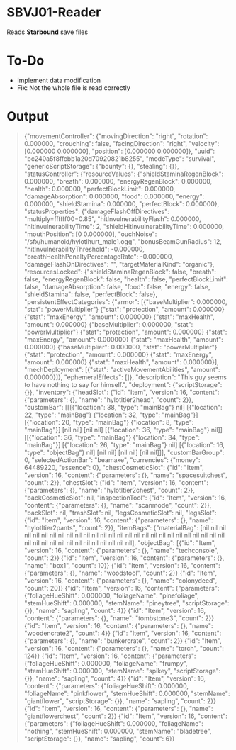 # SBVJ01-Reader
Reads **Starbound** save files

# To-Do
* Implement data modification
* Fix: Not the whole file is read correctly

# Output
> {"movementController": {"movingDirection": "right", "rotation": 0.000000, "crouching": false, "facingDirection": "right", "velocity": [0.000000 0.000000], "position": [0.000000 0.000000]}, "uuid": "bc240a5f8ffcbb1a20d70920821b8255", "modeType": "survival", "genericScriptStorage": {"bounty": {}, "stealing": {}}, "statusController": {"resourceValues": {"shieldStaminaRegenBlock": 0.000000, "breath": 0.000000, "energyRegenBlock": 0.000000, "health": 0.000000, "perfectBlockLimit": 0.000000, "damageAbsorption": 0.000000, "food": 0.000000, "energy": 0.000000, "shieldStamina": 0.000000, "perfectBlock": 0.000000}, "statusProperties": {"damageFlashOffDirectives": "multiply=ffffff00=0.85", "hitInvulnerabilityFlash": 0.000000, "hitInvulnerabilityTime": 2, "shieldHitInvulnerabilityTime": 0.000000, "mouthPosition": [0 0.000000], "ouchNoise": "/sfx/humanoid/hylotlhurt_male1.ogg", "bonusBeamGunRadius": 12, "hitInvulnerabilityThreshold": -0.000000, "breathHealthPenaltyPercentageRate": -0.000000, "damageFlashOnDirectives": "", "targetMaterialKind": "organic"}, "resourcesLocked": {"shieldStaminaRegenBlock": false, "breath": false, "energyRegenBlock": false, "health": false, "perfectBlockLimit": false, "damageAbsorption": false, "food": false, "energy": false, "shieldStamina": false, "perfectBlock": false}, "persistentEffectCategories": {"armor": [{"baseMultiplier": 0.000000, "stat": "powerMultiplier"} {"stat": "protection", "amount": 0.000000} {"stat": "maxEnergy", "amount": 0.000000} {"stat": "maxHealth", "amount": 0.000000} {"baseMultiplier": 0.000000, "stat": "powerMultiplier"} {"stat": "protection", "amount": 0.000000} {"stat": "maxEnergy", "amount": 0.000000} {"stat": "maxHealth", "amount": 0.000000} {"baseMultiplier": 0.000000, "stat": "powerMultiplier"} {"stat": "protection", "amount": 0.000000} {"stat": "maxEnergy", "amount": 0.000000} {"stat": "maxHealth", "amount": 0.000000}], "mechDeployment": [{"stat": "activeMovementAbilities", "amount": 0.000000}]}, "ephemeralEffects": []}, "description": "This guy seems to have nothing to say for himself.", "deployment": {"scriptStorage": {}}, "inventory": {"headSlot": {"id": "Item", "version": 16, "content": {"parameters": {}, "name": "hylotltier2head", "count": 2}}, "customBar": [[[{"location": 38, "type": "mainBag"} nil] [{"location": 22, "type": "mainBag"} {"location": 32, "type": "mainBag"}] [{"location": 20, "type": "mainBag"} {"location": 8, "type": "mainBag"}] [nil nil] [nil nil] [{"location": 36, "type": "mainBag"} nil]] [[{"location": 36, "type": "mainBag"} {"location": 34, "type": "mainBag"}] [{"location": 26, "type": "mainBag"} nil] [{"location": 16, "type": "objectBag"} nil] [nil nil] [nil nil] [nil nil]]], "customBarGroup": 0, "selectedActionBar": "beamaxe", "currencies": {"money": 64489220, "essence": 0}, "chestCosmeticSlot": {"id": "Item", "version": 16, "content": {"parameters": {}, "name": "spacesuitchest", "count": 2}}, "chestSlot": {"id": "Item", "version": 16, "content": {"parameters": {}, "name": "hylotltier2chest", "count": 2}}, "backCosmeticSlot": nil, "inspectionTool": {"id": "Item", "version": 16, "content": {"parameters": {}, "name": "scanmode", "count": 2}}, "backSlot": nil, "trashSlot": nil, "legsCosmeticSlot": nil, "legsSlot": {"id": "Item", "version": 16, "content": {"parameters": {}, "name": "hylotltier2pants", "count": 2}}, "itemBags": {"materialBag": [nil nil nil nil nil nil nil nil nil nil nil nil nil nil nil nil nil nil nil nil nil nil nil nil nil nil nil nil nil nil nil nil nil nil nil nil nil nil nil nil], "objectBag": [{"id": "Item", "version": 16, "content": {"parameters": {}, "name": "techconsole", "count": 2}} {"id": "Item", "version": 16, "content": {"parameters": {}, "name": "box1", "count": 10}} {"id": "Item", "version": 16, "content": {"parameters": {}, "name": "woodstool", "count": 2}} {"id": "Item", "version": 16, "content": {"parameters": {}, "name": "colonydeed", "count": 20}} {"id": "Item", "version": 16, "content": {"parameters": {"foliageHueShift": 0.000000, "foliageName": "pinefoliage", "stemHueShift": 0.000000, "stemName": "pineytree", "scriptStorage": {}}, "name": "sapling", "count": 4}} {"id": "Item", "version": 16, "content": {"parameters": {}, "name": "tombstone3", "count": 2}} {"id": "Item", "version": 16, "content": {"parameters": {}, "name": "woodencrate2", "count": 4}} {"id": "Item", "version": 16, "content": {"parameters": {}, "name": "bunkercrate", "count": 2}} {"id": "Item", "version": 16, "content": {"parameters": {}, "name": "torch", "count": 124}} {"id": "Item", "version": 16, "content": {"parameters": {"foliageHueShift": 0.000000, "foliageName": "frumpy", "stemHueShift": 0.000000, "stemName": "spikey", "scriptStorage": {}}, "name": "sapling", "count": 4}} {"id": "Item", "version": 16, "content": {"parameters": {"foliageHueShift": 0.000000, "foliageName": "pinkflower", "stemHueShift": 0.000000, "stemName": "giantflower", "scriptStorage": {}}, "name": "sapling", "count": 2}} {"id": "Item", "version": 16, "content": {"parameters": {}, "name": "giantflowerchest", "count": 2}} {"id": "Item", "version": 16, "content": {"parameters": {"foliageHueShift": 0.000000, "foliageName": "nothing", "stemHueShift": 0.000000, "stemName": "bladetree", "scriptStorage": {}}, "name": "sapling", "count": 6}}
